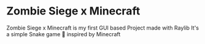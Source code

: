 # Zombie Siege x Minecraft

Zombie Siege x Minecraft is my first GUI based Project made with Raylib 
It's a simple Snake game 🐍 inspired by Minecraft 


